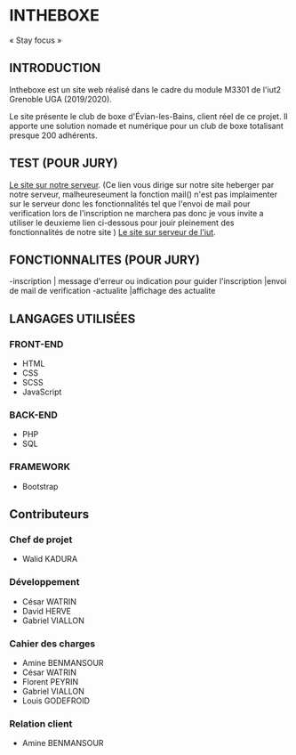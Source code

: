 # INTHEBOXE

« Stay focus »

## INTRODUCTION

Intheboxe est un site web réalisé dans le cadre du module M3301 de
l'iut2 Grenoble UGA (2019/2020).

Le site présente le club de boxe d'Évian-les-Bains, client réel de ce projet.
Il apporte une solution nomade et numérique pour un club de boxe
totalisant presque 200 adhérents.

## TEST (POUR JURY)

[Le site sur notre serveur](http://boxingclubevian.ddns.net/InTheBoxe-master/controle/accueil.ctrl.php).
(Ce lien vous dirige sur notre site heberger par notre serveur, malheureseument la fonction mail() n'est pas implaimenter sur le serveur donc les fonctionnalités tel que l'envoi de mail pour verification lors de l'inscription ne marchera pas donc je vous invite a utiliser le deuxieme lien ci-dessous pour jouir pleinement des fonctionnalités de notre site )
[Le site sur serveur de l'iut](http://www-etu-info.iut2.upmf-grenoble.fr/~kadurae/InTheBoxe).
## FONCTIONNALITES (POUR JURY)
-inscription
  | message d'erreur ou indication pour guider l'inscription
  |envoi de mail de verification
-actualite
  |affichage des actualite 
## LANGAGES UTILISÉES

### FRONT-END

- HTML
- CSS
- SCSS
- JavaScript

### BACK-END
- PHP
- SQL

### FRAMEWORK
- Bootstrap


## Contributeurs

### Chef de projet
- Walid KADURA

### Développement
- César WATRIN
- David HERVE
- Gabriel VIALLON
### Cahier des charges
- Amine BENMANSOUR
- César WATRIN
- Florent PEYRIN
- Gabriel VIALLON
- Louis GODEFROID
### Relation client
- Amine BENMANSOUR
